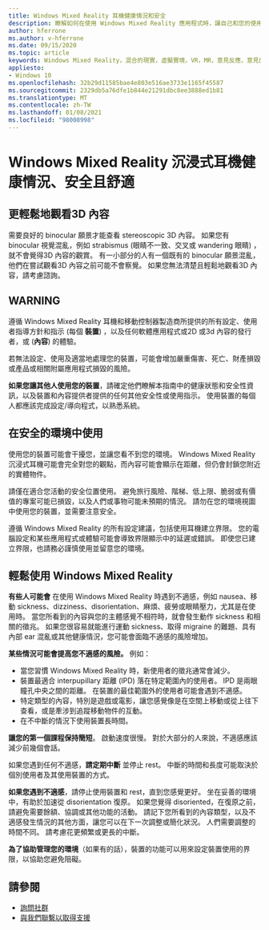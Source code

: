 ```yaml
---
title: Windows Mixed Reality 耳機健康情況和安全
description: 瞭解如何在使用 Windows Mixed Reality 應用程式時，讓自己和您的使用者保持健康、安全且舒適。
author: hferrone
ms.author: v-hferrone
ms.date: 09/15/2020
ms.topic: article
keywords: Windows Mixed Reality，混合的現實，虛擬實境，VR，MR，意見反應，意見反應中樞，bug
appliesto:
- Windows 10
ms.openlocfilehash: 32b29d11585bae4e803e516ae3733e1165f45587
ms.sourcegitcommit: 2329db5a76dfe1b844e21291dbc8ee3888ed1b81
ms.translationtype: MT
ms.contentlocale: zh-TW
ms.lasthandoff: 01/08/2021
ms.locfileid: "98008998"
---
```

# <a name="windows-mixed-reality-immersive-headset-health-safety-and-comfort"></a>Windows Mixed Reality 沉浸式耳機健康情況、安全且舒適

## <a name="to-view-3d-content-more-comfortably"></a>更輕鬆地觀看3D 內容

需要良好的 binocular 願景才能查看 stereoscopic 3D 內容。 如果您有 binocular 視覺混亂，例如 strabismus (眼睛不一致、交叉或 wandering 眼睛) ，就不會覺得3D 內容的觀賞。 有一小部分的人有一個既有的 binocular 願景混亂，他們在嘗試觀看3D 內容之前可能不會察覺。 如果您無法清楚且輕鬆地觀看3D 內容，請考慮諮詢。

## <a name="warning"></a>WARNING

遵循 Windows Mixed Reality 耳機和移動控制器製造商所提供的所有設定、使用者指導方針和指示 (每個 **裝置**) ，以及任何軟體應用程式或2D 或3d 內容的發行者，或 (**內容**) 的體驗。

若無法設定、使用及適當地處理您的裝置，可能會增加嚴重傷害、死亡、財產損毀或產品或相關附屬應用程式損毀的風險。

**如果您讓其他人使用您的裝置**，請確定他們瞭解本指南中的健康狀態和安全性資訊，以及裝置和內容提供者提供的任何其他安全性或使用指示。 使用裝置的每個人都應該完成設定/導向程式，以熟悉系統。

## <a name="use-in-safe-surroundings"></a>在安全的環境中使用

使用您的裝置可能會干擾您，並讓您看不到您的環境。 Windows Mixed Reality 沉浸式耳機可能會完全對您的觀點，而內容可能會顯示在距離，但仍會封鎖您附近的實體物件。

請僅在適合您活動的安全位置使用。 避免旅行風險、階梯、低上限、脆弱或有價值的專案可能已損毀，以及人們或事物可能未預期的情況。 請勿在您的環境視圖中使用您的裝置，並需要注意安全。

遵循 Windows Mixed Reality 的所有設定建議，包括使用耳機建立界限。 您的電腦設定和某些應用程式或體驗可能會導致界限顯示中的延遲或錯誤。 即使您已建立界限，也請務必謹慎使用並留意您的環境。

## <a name="using-windows-mixed-reality-comfortably"></a>輕鬆使用 Windows Mixed Reality

**有些人可能會** 在使用 Windows Mixed Reality 時遇到不適感，例如 nausea、移動 sickness、dizziness、disorientation、麻煩、疲勞或眼睛壓力，尤其是在使用時。 當您所看到的內容與您的主體感覺不相符時，就會發生動作 sickness 和相關的徵兆。 如果您很容易就能進行運動 sickness、取得 migraine 的難題、具有內部 ear 混亂或其他健康情況，您可能會面臨不適感的風險增加。

**某些情況可能會提高您不適感的風險。** 例如：

* 當您習慣 Windows Mixed Reality 時，新使用者的徵兆通常會減少。
* 裝置最適合 interpupillary 距離 (IPD) 落在特定範圍內的使用者。 IPD 是兩眼瞳孔中央之間的距離。 在裝置的最佳範圍外的使用者可能會遇到不適感。
* 特定類型的內容，特別是遊戲或電影，讓您感覺像是在空間上移動或從上往下查看，或是牽涉到追蹤移動物件的互動。
* 在不中斷的情況下使用裝置長時間。

**讓您的第一個課程保持簡短**。 啟動速度很慢。 對於大部分的人來說，不適感應該減少前幾個會話。

如果您遇到任何不適感，**請定期中斷** 並停止 rest。 中斷的時間和長度可能取決於個別使用者及其使用裝置的方式。

**如果您遇到不適感**，請停止使用裝置和 rest，直到您感覺更好。 坐在妥善的環境中，有助於加速從 disorientation 復原。 如果您覺得 disoriented，在復原之前，請避免需要餘額、協調或其他功能的活動。 請記下您所看到的內容類型，以及不適感發生情況的其他方面，讓您可以在下一次調整或簡化狀況。 人們需要調整的時間不同。 請考慮花更頻繁或更長的中斷。

**為了協助管理您的環境**（如果有的話），裝置的功能可以用來設定裝置使用的界限，以協助您避免阻礙。


## <a name="see-also"></a>請參閱
* [詢問社群](https://answers.microsoft.com)
* [與我們聯繫以取得支援](https://support.microsoft.com/contactus/)